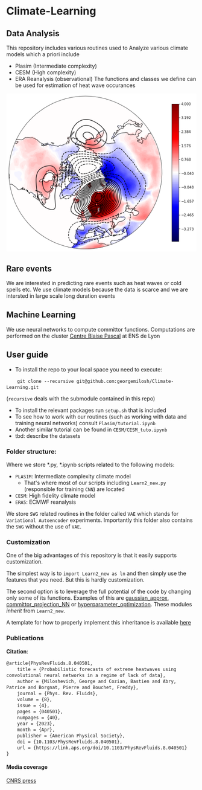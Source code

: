# Climate-Learning

## Data Analysis

This repository includes various routines used to Analyze various climate models which a priori include
- Plasim (Intermediate complexity)
- CESM (High complexity)
- ERA Reanalysis (observational)
The functions and classes we define can be used for estimation of heat wave occurances 

![Heat waves in Scandinavia modelled by CESM](/CESM/Images/Scandinavia_3.5.png)

## Rare events
We are interested in predicting rare events such as heat waves or cold spells etc. We use climate models because the data is scarce and we are intersted in large scale long duration events

## Machine Learning
We use neural networks to compute committor functions. Computations are performed on the cluster [Centre Blaise Pascal](https://www.cbp.ens-lyon.fr/doku.php) at ENS de Lyon


<!-- ## Rare event algorithm
Because the events are rare we pursue importance sampling that can be achieved by geneological algorithms or other types of algorithms -->

## User guide

- To install the repo to your local space you need to execute:
```
    git clone --recursive git@github.com:georgemilosh/Climate-Learning.git
```
(`recursive` deals with the submodule contained in this repo)

<!-- - This repo links to a submodule repo which can be installed by commands like
```
    git submodule init
    git submodule update
``` -->

- To install the relevant packages run `setup.sh` that is included
- To see how to work with our routines (such as working with data and training neural networks) consult `Plasim/tutorial.ipynb`
- Another similar tutorial can be found in `CESM/CESM_tuto.ipynb`
- tbd: describe the datasets

<!-- ```
import tensorflow as tf
``` -->

### Folder structure:

Where we store *.py, *.ipynb scripts related to the following models:
- `PLASIM`: Intermediate complexity climate model
    - That's where most of our scripts including `Learn2_new.py` (responsible for training `CNN`) are located
- `CESM`: High fidelity climate model
- `ERA5`: ECMWF reanalysis

We store `SWG` related routines in the folder called `VAE` which stands for `Variational Autoencoder` experiments. Importantly this folder also contains the `SWG` without the use of `VAE`.


### Customization

One of the big advantages of this repository is that it easily supports customization.

The simplest way is to `import Learn2_new as ln` and then simply use the features that you need. But this is hardly customization.

The second option is to leverage the full potential of the code by changing only some of its functions. Examples of this are [gaussian_approx](PLASIM/gaussian_approx.py), [committor_projection_NN](PLASIM/committor_projection_NN.py) or [hyperparameter_optimization](PLASIM/hyperparameter_optimization.py).
These modules _inherit_ from `Learn2_new`.

A template for how to properly implement this inheritance is available [here](PLASIM/inheritance_template.py)

### Publications

**Citation**:

    @article{PhysRevFluids.8.040501,
        title = {Probabilistic forecasts of extreme heatwaves using convolutional neural networks in a regime of lack of data},
        author = {Miloshevich, George and Cozian, Bastien and Abry, Patrice and Borgnat, Pierre and Bouchet, Freddy},
        journal = {Phys. Rev. Fluids},
        volume = {8},
        issue = {4},
        pages = {040501},
        numpages = {40},
        year = {2023},
        month = {Apr},
        publisher = {American Physical Society},
        doi = {10.1103/PhysRevFluids.8.040501},
        url = {https://link.aps.org/doi/10.1103/PhysRevFluids.8.040501}
    }

#### Media coverage

[CNRS press](https://www.cnrs.fr/fr/changements-climatiques-une-meilleure-prediction-des-canicules-grace-lia)
